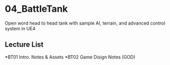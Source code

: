 # 04_BattleTank
Open word head to head tank with sample AI, terrain, and advanced control system in UE4
## Lecture List
*BT01 Intro. Notes & Assets
*BT02 Game Disign Notes (GOD)
